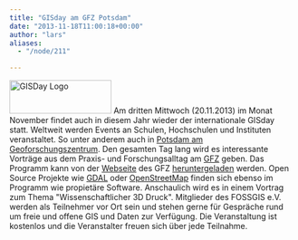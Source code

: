```yaml
---
title: "GISday am GFZ Potsdam"
date: "2013-11-18T11:00:18+00:00"
author: "lars"
aliases:
  - "/node/211"

---
```


<p><a href="http://www.gfz-potsdam.de/forschung/ueberblick/geoengineering-zentren/zentrum-fuer-geoinformationsshytechnologie-cegit/themen/aktuelles/"><img alt="GISDay Logo" src="http://www.gfz-potsdam.de/typo3temp/pics/GISDay_logo_315e47af21.png" style="width: 180px; height: 59px;" /></a>&nbsp;Am dritten Mittwoch (20.11.2013) im Monat November findet auch in diesem Jahr wieder der internationale GISday statt. Weltweit werden Events an Schulen, Hochschulen und Instituten veranstaltet. So unter anderem auch in <a href="http://www.openstreetmap.org/?mlat=52.3823&amp;mlon=13.0646#map=14/52.3823/13.0646&amp;layers=C" title="OSM-Karte GFZ">Potsdam am Geoforschungszentrum</a>. Den gesamten Tag lang wird es interessante Vorträge aus dem Praxis- und Forschungsalltag am <a href="http://www.gfz-potsdam.de/">GFZ</a> geben. Das Programm kann von der <a href="http://www.gfz-potsdam.de/forschung/ueberblick/geoengineering-zentren/zentrum-fuer-geoinformationsshytechnologie-cegit/themen/aktuelles/">Webseite</a> des GFZ <a href="https://media.gfz-potsdam.de/gfz/cegit/doc/GIS_Day_2013_Programm_kurz.pdf">heruntergeladen</a> werden. Open Source Projekte wie <a href="http://www.gdal.org/">GDAL</a> oder <a href="http://www.openstreetmap.de/">OpenStreetMap</a> finden sich ebenso im Programm wie propietäre Software. Anschaulich wird es in einem Vortrag zum Thema &quot;Wissenschaftlicher 3D Druck&quot;. Mitglieder des FOSSGIS e.V. werden als Teilnehmer vor Ort sein und stehen gerne für Gespräche rund um freie und offene GIS und Daten zur Verfügung. Die Veranstaltung ist kostenlos und die Veranstalter freuen sich über jede Teilnahme.</p>

